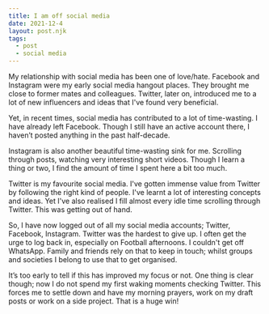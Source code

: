 ```yaml
---
title: I am off social media
date: 2021-12-4
layout: post.njk
tags:
  - post
  - social media
---
```

My relationship with social media has been one of love/hate. Facebook and Instagram were my early social media hangout places. They brought me close to former mates and colleagues. Twitter, later on, introduced me to a lot of new influencers and ideas that I've found very beneficial.

Yet, in recent times, social media has contributed to a lot of time-wasting. I have already left Facebook. Though I still have an active account there, I haven’t posted anything in the past half-decade. 

Instagram is also another beautiful time-wasting sink for me. Scrolling through posts, watching very interesting short videos. Though I learn a thing or two, I find the amount of time I spent here a bit too much.

Twitter is my favourite social media. I've gotten immense value from Twitter by following the right kind of people. I've learnt a lot of interesting concepts and ideas. Yet I've also realised I fill almost every idle time scrolling through Twitter. This was getting out of hand.

So, I have now logged out of all my social media accounts; Twitter, Facebook, Instagram. Twitter was the hardest to give up. I often get the urge to log back in, especially on Football afternoons.
I couldn't get off WhatsApp. Family and friends rely on that to keep in touch; whilst groups and societies I belong to use that to get organised.

It’s too early to tell if this has improved my focus or not. One thing is clear though; now I do not spend my first waking moments checking Twitter. This forces me to settle down and have my morning prayers, work on my draft posts or work on a side project. That is a huge win!
